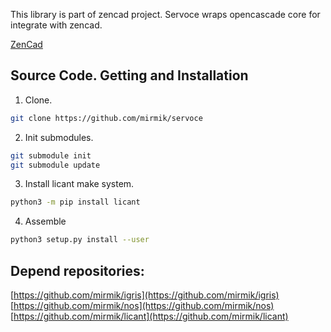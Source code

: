 This library is part of zencad project.
Servoce wraps opencascade core for integrate with zencad.

[ZenCad](https://github.com/mirmik/zencad)

Source Code. Getting and Installation
-------------------------------------

1. Clone.
```sh
git clone https://github.com/mirmik/servoce
```

2. Init submodules.
```sh
git submodule init
git submodule update
```

3. Install licant make system.
```sh
python3 -m pip install licant
```

4. Assemble
```sh
python3 setup.py install --user
```

Depend repositories:
--------------------
[https://github.com/mirmik/igris](https://github.com/mirmik/igris)  
[https://github.com/mirmik/nos](https://github.com/mirmik/nos)  
[https://github.com/mirmik/licant](https://github.com/mirmik/licant)  